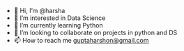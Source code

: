 - 👋 Hi, I’m @harsha
- 👀 I’m interested in Data Science
- 🌱 I’m currently learning Python
- 💞️ I’m looking to collaborate on projects in python and DS
- 📫 How to reach me guptaharshon@gmail.com

<!---
theguptaharsh/theguptaharsh is a ✨ special ✨ repository because its `README.md` (this file) appears on your GitHub profile.
You can click the Preview link to take a look at your changes.
--->
